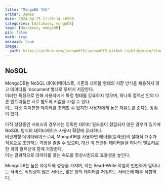 ```yaml
---
title: "MongoDB 개요"
writer: James
date: 2024-04-25 21:26:14 +0900
categories: [database, mongoDB]
tags: [database, mongoDB]
pin: false
math: true
mermaid: true
image:
  path: https://github.com/jaenam615/jaenam615.github.io/blob/main/blog_image/2024-04-25-mdb1.png?raw=true
---
```


## NoSQL

MongoDB는 NoSQL 데이터베이스로, 기존의 테이블 형태의 저장 방식을 채용하지 않고 데이터를 'document'형태로 묶어서 저장한다.  
이러한 특징으로 인해 사용자에게 특정 형태를 강요하지 않으며, 하나의 컬렉션 안의 다른 엔트리들은 서로 별도의 키값을 가질 수 있다.  
이는 다소 지저분한 데이터를 초래할 수 있지만 사용자에게 높은 자유도를 준다는 장점이 있다.

아직 성장중인 서비스의 경우에는 정확한 데이터 필드들이 정립되지 않은 경우가 있기에 NoSQL 방식의 데이터베이스 사용시 확장에 유리하다.  
비관계형 데이터베이스로써, MongoDB를 사용하면 테이블(컬렉션)의 절대적 개수가 적음으로 조인하는 과정을 줄일 수 있으며, 대신 이 연관된 데이터들을 하나의 엔트리로 한 개의 컬렉션에 함께 저장한다.  
이는 결과적으로 데이터를 찾는 속도를 향상시킴으로 효율성을 높인다.

MongoDB는 높은 자유도와 성능을 가지며, 이는 Read-Write 작업이 빈번하게 일어나는 서비스, 작업량이 많은 서비스, 많은 양의 데이터를 저장하는 서비스에 매우 적합하다.
